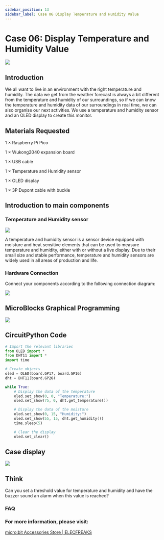 ```yaml
---
sidebar_position: 13
sidebar_label: Case 06 Display Temperature and Humidity Value
---
```


# Case 06: Display Temperature and Humidity Value

![](https://wiki-media-ef.oss-cn-hongkong.aliyuncs.com//images/wukong2040-inventors-case06-01.png)

## Introduction

We all want to live in an environment with the right temperature and humidity. The data we get from the weather forecast is always a bit different from the temperature and humidity of our surroundings, so if we can know the temperature and humidity data of our surroundings in real time, we can also organise our next activities. We use a temperature and humidity sensor and an OLED display to create this monitor.

## Materials Requested

1 × Raspberry Pi Pico

1 × Wukong2040 expansion board

1 × USB cable

1 × Temperature and Humidity sensor

1 × OLED display

1 × 3P Dupont cable with buckle

## Introduction to main components

### Temperature and Humidity sensor

![](https://wiki-media-ef.oss-cn-hongkong.aliyuncs.com//images/wukong2040-inventors-introduction-10.png)

A temperature and humidity sensor is a sensor device equipped with moisture and heat sensitive elements that can be used to measure temperature and humidity, either with or without a live display. Due to their small size and stable performance, temperature and humidity sensors are widely used in all areas of production and life.



### Hardware Connection

Connect your components according to the following connection diagram:

![](https://wiki-media-ef.oss-cn-hongkong.aliyuncs.com//images/wukong2040-inventors-case06-07.png)

## MicroBlocks Graphical Programming

![](https://wiki-media-ef.oss-cn-hongkong.aliyuncs.com//images/wukong2040-inventors-case06-03.png)

## CircuitPython Code

```python
# Import the relevant libraries
from OLED import *
from DHT11 import *
import time

# Create objects
oled = OLED(board.GP17, board.GP16)
dht = DHT11(board.GP26)

while True:
    # Display the data of the temperature
    oled.set_show(0, 0, "Temperature:")
    oled.set_show(75, 0, dht.get_temperature())

    # Display the data of the moisture
    oled.set_show(0, 15, "Humidity:")
    oled.set_show(55, 15, dht.get_humidity())
    time.sleep(5)

    # Clear the display
    oled.set_clear()
```

## Case display

![](https://wiki-media-ef.oss-cn-hongkong.aliyuncs.com//images/wukong2040-inventors-kit-case06-06.gif)

## Think

Can you set a threshold value for temperature and humidity and have the buzzer sound an alarm when this value is reached?



### FAQ



### For more information, please visit:

[micro:bit Accessories Store | ELECFREAKS](https://www.elecfreaks.com/)
